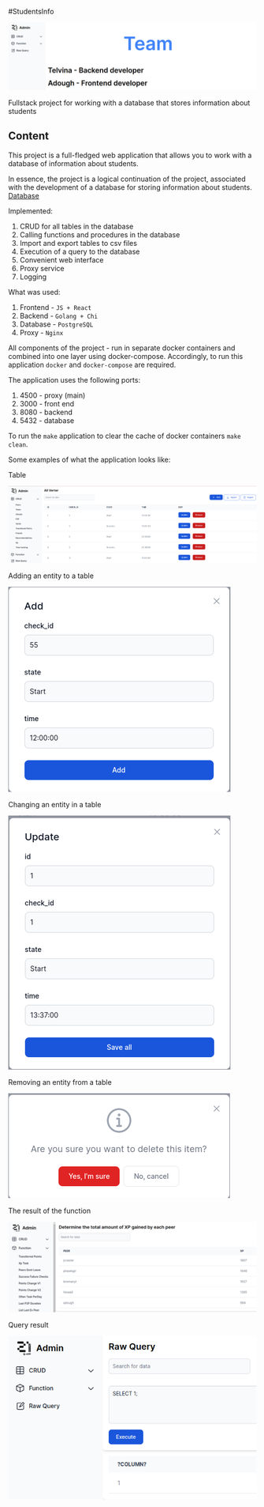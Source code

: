 
#StudentsInfo

<img src="images/title.png">

Fullstack project for working with a database that stores information about students

## Content

This project is a full-fledged web application that allows you to work
with a database of information about students.

In essence, the project is a logical continuation of the project,
associated with the development of a database for storing information about students.
[Database](https://github.com/sav1nbrave4code/StudentsInfoDB)

Implemented:
1. CRUD for all tables in the database
2. Calling functions and procedures in the database
3. Import and export tables to csv files
4. Execution of a query to the database
5. Convenient web interface
6. Proxy service
7. Logging

What was used:
1. Frontend - `JS + React`
2. Backend - `Golang + Chi`
3. Database - `PostgreSQL`
4. Proxy - `Nginx`
   
All components of the project - run in separate docker containers and
combined into one layer using docker-compose. Accordingly, to run this application
`docker` and `docker-compose` are required.

The application uses the following ports:
1. 4500 - proxy (main)
2. 3000 - front end
3. 8080 - backend
4. 5432 - database

To run the `make` application to clear the cache of docker containers `make clean`.

Some examples of what the application looks like:

Table

<img src="images/table.png">

Adding an entity to a table

<img src="images/add.png">

Changing an entity in a table

<img src="images/update.png">

Removing an entity from a table

<img src="images/delete.png">

The result of the function

<img src="images/function.png">

Query result

<img src="images/raw_query.png">
